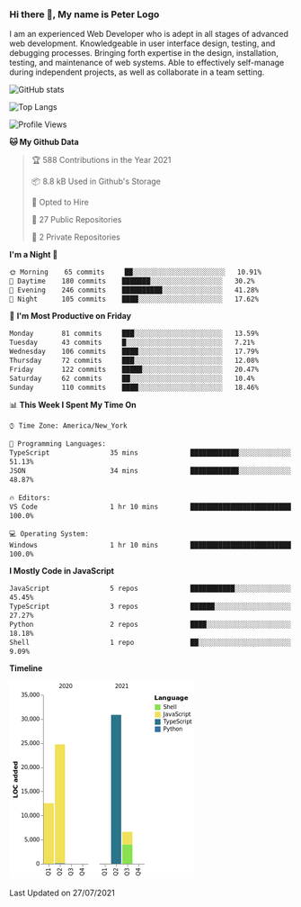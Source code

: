 ### Hi there 👋, My name is Peter Logo

I am an experienced Web Developer who is adept in all stages of advanced web development. Knowledgeable in user interface design, 
testing, and debugging processes. Bringing forth expertise in the design, installation, testing, and maintenance of web systems. 
Able to effectively self-manage during independent projects, as well as collaborate in a team setting.

![GitHub stats](https://github-readme-stats.vercel.app/api?username=peterlogo&show_icons=true&count_private=true&theme=dark)

![Top Langs](https://github-readme-stats.vercel.app/api/top-langs/?username=peterlogo&theme=dark&layout=compact&langs_count=8)

<!--START_SECTION:waka-->
![Profile Views](http://img.shields.io/badge/Profile%20Views-2-blue)

**🐱 My Github Data** 

> 🏆 588 Contributions in the Year 2021
 > 
> 📦 8.8 kB Used in Github's Storage 
 > 
> 💼 Opted to Hire
 > 
> 📜 27 Public Repositories 
 > 
> 🔑 2 Private Repositories  
 > 
**I'm a Night 🦉** 

```text
🌞 Morning    65 commits     ██░░░░░░░░░░░░░░░░░░░░░░░   10.91% 
🌆 Daytime    180 commits    ███████░░░░░░░░░░░░░░░░░░   30.2% 
🌃 Evening    246 commits    ██████████░░░░░░░░░░░░░░░   41.28% 
🌙 Night      105 commits    ████░░░░░░░░░░░░░░░░░░░░░   17.62%

```
📅 **I'm Most Productive on Friday** 

```text
Monday       81 commits     ███░░░░░░░░░░░░░░░░░░░░░░   13.59% 
Tuesday      43 commits     █░░░░░░░░░░░░░░░░░░░░░░░░   7.21% 
Wednesday    106 commits    ████░░░░░░░░░░░░░░░░░░░░░   17.79% 
Thursday     72 commits     ███░░░░░░░░░░░░░░░░░░░░░░   12.08% 
Friday       122 commits    █████░░░░░░░░░░░░░░░░░░░░   20.47% 
Saturday     62 commits     ██░░░░░░░░░░░░░░░░░░░░░░░   10.4% 
Sunday       110 commits    ████░░░░░░░░░░░░░░░░░░░░░   18.46%

```


📊 **This Week I Spent My Time On** 

```text
⌚︎ Time Zone: America/New_York

💬 Programming Languages: 
TypeScript               35 mins             ████████████░░░░░░░░░░░░░   51.13% 
JSON                     34 mins             ████████████░░░░░░░░░░░░░   48.87%

🔥 Editors: 
VS Code                  1 hr 10 mins        █████████████████████████   100.0%

💻 Operating System: 
Windows                  1 hr 10 mins        █████████████████████████   100.0%

```

**I Mostly Code in JavaScript** 

```text
JavaScript               5 repos             ███████████░░░░░░░░░░░░░░   45.45% 
TypeScript               3 repos             ██████░░░░░░░░░░░░░░░░░░░   27.27% 
Python                   2 repos             ████░░░░░░░░░░░░░░░░░░░░░   18.18% 
Shell                    1 repo              ██░░░░░░░░░░░░░░░░░░░░░░░   9.09%

```


**Timeline**

![Chart not found](https://raw.githubusercontent.com/peterlogo/peterlogo/main/charts/bar_graph.png) 


 Last Updated on 27/07/2021
<!--END_SECTION:waka-->


